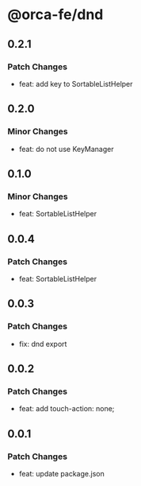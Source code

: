 # @orca-fe/dnd

## 0.2.1

### Patch Changes

- feat: add key to SortableListHelper

## 0.2.0

### Minor Changes

- feat: do not use KeyManager

## 0.1.0

### Minor Changes

- feat: SortableListHelper

## 0.0.4

### Patch Changes

- feat: SortableListHelper

## 0.0.3

### Patch Changes

- fix: dnd export

## 0.0.2

### Patch Changes

- feat: add touch-action: none;

## 0.0.1

### Patch Changes

- feat: update package.json
